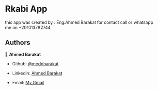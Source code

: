 # Rkabi App

this app was created by : Eng:Ahmed Barakat
for contact call or whatsapp me on +201013782744

## Authors

👤 **Ahmed Barakat**

- Github: [@medobarakat](https://github.com/medobarakat)

- Linkedin: [Ahmed Barakat](https://www.linkedin.com/in/ahmed-barakat-dev/)

- Email: [My Gmail](ahmedbarakat2401@gmail.com)
